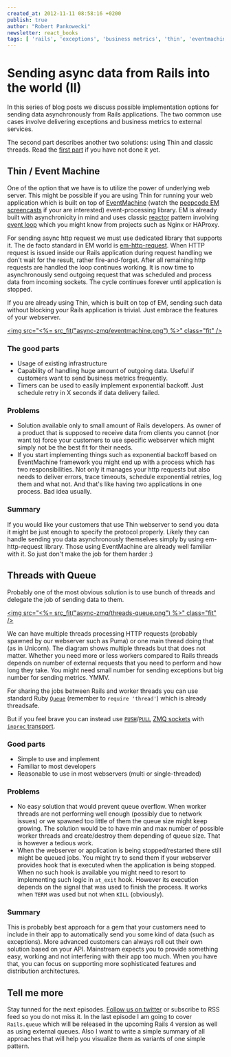 ```yaml
---
created_at: 2012-11-11 08:58:16 +0200
publish: true
author: "Robert Pankowecki"
newsletter: react_books
tags: [ 'rails', 'exceptions', 'business metrics', 'thin', 'eventmachine', 'threads']
---
```


# Sending async data from Rails into the world (II)

In this series of blog posts we discuss possible implementation options for
sending data asynchronously from Rails applications. The two common use cases
involve delivering exceptions and business metrics to external services.

The second part describes another two solutions: using Thin and classic
threads. Read the
[first part](/2012/10/sending-async-data-from-rails-into-the-world/) if you
have not done it yet.

<!-- more -->

## Thin / Event Machine

One of the option that we have is to utilize the power of underlying
web server. This might be possible if you are using Thin for running
your web application which is built on top of [EventMachine](http://rubyeventmachine.com)
(watch the [peepcode EM screencasts](https://peepcode.com/products/eventmachine)
if your are interested)
event-processing library. EM is already built with asynchronicity
in mind and uses classic [reactor](http://en.wikipedia.org/wiki/Reactor_pattern) pattern
involving [event loop](http://en.wikipedia.org/wiki/Event_loop) which you might
know from projects such as Nginx or HAProxy.

For sending async http request we must use dedicated library that supports
it. The de facto standard in EM world is
[em-http-request](https://github.com/igrigorik/em-http-request). When
HTTP request is issued inside our Rails application during request handling
we don't wait for the result, rather fire-and-forget. After all remaining
http requests are handled the loop continues working. It is now time to
asynchronously send outgoing request that was scheduled and process data
from incoming sockets. The cycle continues forever until application is
stopped.

If you are already using Thin, which is built on top of EM, sending such data without blocking your Rails
application is trivial. Just embrace the features of your webserver.

<a href="/assets/images/async-zmq/eventmachine.png" rel="lightbox"><img src="<%= src_fit("async-zmq/eventmachine.png") %>" class="fit" /></a>

### The good parts

* Usage of existing infrastructure
* Capability of handling huge amount of outgoing data. Useful if customers
want to send business metrics frequently.
* Timers can be used to easily implement exponential backoff. Just schedule
retry in X seconds if data delivery failed.

### Problems

* Solution available only to small amount of Rails developers. As owner
of a product that is supposed to receive data from clients you cannot
(nor want to) force your customers to use specific webserver which might
simply not be the best fit for their needs.
* If you start implementing things such as exponential backoff based on
EventMachine framework you might end up with a process which has two
responsibilities. Not only it manages your http requests but also needs
to deliver errors, trace timeouts, schedule exponential retries, log them
and what not. And that's like having two applications in one process. Bad
idea usually.

### Summary

If you would like your customers that use Thin webserver to send you data
it might be just enough to specify the protocol properly. Likely they can
handle sending you data asynchronously themselves simply by using
em-http-request library. Those using EventMachine are already well familiar
with it. So just don't make the job for them harder :)

## Threads with Queue

Probably one of the most obvious solution is to use bunch of threads and
delegate the job of sending data to them.

<a href="/assets/images/async-zmq/threads-queue.png" rel="lightbox"><img src="<%= src_fit("async-zmq/threads-queue.png") %>" class="fit" /></a>

We can have multiple threads processing HTTP requests (probably spawned
by our webserver such as Puma) or one main thread doing that (as in
Unicorn). The diagram shows multiple threads but that does not matter.
Whether you need more or less workers compared to Rails threads depends
on number of external requests that you need to perform and how long
they take. You might need small number for sending exceptions but big
number for sending metrics. YMMV.

For sharing the jobs between Rails and worker threads you can use standard
Ruby [`Queue`](http://www.ruby-doc.org/stdlib-1.9.3/libdoc/thread/rdoc/Queue.html)
(remember to `require 'thread'`) which is already threadsafe.

But if you feel brave you can instead use
[`PUSH`](http://api.zeromq.org/2-1:zmq-socket#toc12)/[`PULL`](http://api.zeromq.org/2-1:zmq-socket#toc13)
[ZMQ sockets](http://zguide.zeromq.org/page:all) with
[`inproc` transport](http://api.zeromq.org/2-1:zmq-ipc).

### Good parts

* Simple to use and implement
* Familiar to most developers
* Reasonable to use in most webservers (multi or single-threaded)

### Problems

* No easy solution that would prevent queue overflow. When worker threads
are not performing well enough (possibly due to network issues) or we spawned
too little of them the queue size might keep growing. The solution would be
to have min and max number of possible worker threads and create/destroy them
depending of queue size. That is however a tedious work.
* When the webserver or application is being stopped/restarted there still might
be queued jobs. You might try to send them if your webserver provides hook that
is executed when the application is being stopped. When no such hook is available
you might need to resort to implementing such logic in `at_exit` hook. However
its execution depends on the signal that was used to finish the process. It
works when `TERM` was used but not when `KILL` (obviously).

### Summary

This is probably best approach for a gem that your customers need to include in
their app to automatically send you some kind of data (such as exceptions).
More advanced customers can always roll out their own solution based on your
API. Mainstream expects you to provide something easy, working and not
interfering with their app too much. When you have that, you can focus on
supporting more sophisticated features and distribution architectures.

## Tell me more

Stay tunned for the next episodes. [Follow us on twitter](https://twitter.com/arkency)
or subscribe to RSS feed so you do not miss it. In the last episode I am going
to cover `Rails.queue` which will be released in the upcoming Rails 4 version
as well as using external queues. Also I want to write a simple summary of all
approaches that will help you visualize them as variants of one simple pattern.

